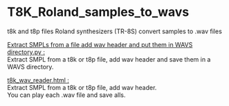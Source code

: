 # T8K_Roland_samples_to_wavs
t8k and t8p files Roland synthesizers (TR-8S) convert samples to .wav files  

<ins>Extract SMPLs from a file add wav header and put them in WAVS directory.py :</ins>  
    Extract SMPL from a t8k or t8p file, add wav header and save them in a WAVS directory.

<ins>t8k_wav_reader.html :</ins>  
    Extract SMPL from a t8k or t8p file, add wav header.  
    You can play each .wav file and save alls.  


